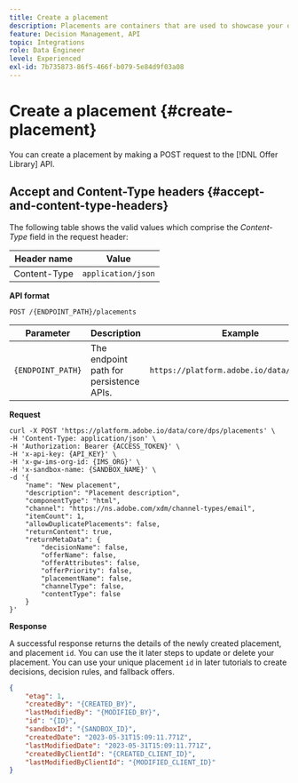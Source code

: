 ```yaml
---
title: Create a placement
description: Placements are containers that are used to showcase your offers.
feature: Decision Management, API
topic: Integrations
role: Data Engineer
level: Experienced
exl-id: 7b735873-86f5-466f-b079-5e84d9f03a08
---
```

# Create a placement {#create-placement}

You can create a placement by making a POST request to the [!DNL Offer Library] API.

## Accept and Content-Type headers {#accept-and-content-type-headers}

The following table shows the valid values which comprise the *Content-Type* field in the request header:

| Header name | Value |
| ----------- | ----- |
| Content-Type | `application/json` |

**API format**

```http
POST /{ENDPOINT_PATH}/placements
```

| Parameter | Description | Example |
| --------- | ----------- | ------- |
| `{ENDPOINT_PATH}` | The endpoint path for persistence APIs. | `https://platform.adobe.io/data/core/dps/` |

**Request**

```shell
curl -X POST 'https://platform.adobe.io/data/core/dps/placements' \
-H 'Content-Type: application/json' \
-H 'Authorization: Bearer {ACCESS_TOKEN}' \
-H 'x-api-key: {API_KEY}' \
-H 'x-gw-ims-org-id: {IMS_ORG}' \
-H 'x-sandbox-name: {SANDBOX_NAME}' \
-d '{
    "name": "New placement",
    "description": "Placement description",
    "componentType": "html",
    "channel": "https://ns.adobe.com/xdm/channel-types/email",
    "itemCount": 1,
    "allowDuplicatePlacements": false,
    "returnContent": true,
    "returnMetaData": {
        "decisionName": false,
        "offerName": false,
        "offerAttributes": false,
        "offerPriority": false,
        "placementName": false,
        "channelType": false,
        "contentType": false
    }
}'
```

**Response**

A successful response returns the details of the newly created placement, and placement `id`. You can use the it later steps to update or delete your placement. You can use your unique placement `id` in later tutorials to create decisions, decision rules, and fallback offers.

```json
{
    "etag": 1,
    "createdBy": "{CREATED_BY}",
    "lastModifiedBy": "{MODIFIED_BY}",
    "id": "{ID}",
    "sandboxId": "{SANDBOX_ID}",
    "createdDate": "2023-05-31T15:09:11.771Z",
    "lastModifiedDate": "2023-05-31T15:09:11.771Z",
    "createdByClientId": "{CREATED_CLIENT_ID}",
    "lastModifiedByClientId": "{MODIFIED_CLIENT_ID}"
}
```
